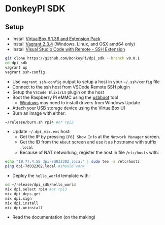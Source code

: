 # DonkeyPI SDK

## Setup

- Install [VirtualBox 6.1.36 and Extension Pack](https://download.virtualbox.org/virtualbox/6.1.36/)
- Install [Vagrant 2.3.4](https://releases.hashicorp.com/vagrant/2.3.4/) (Windows, Linux, and OSX amd64 only)
- Install [Visual Studio Code with Remote - SSH Extension](https://code.visualstudio.com/docs/remote/ssh)
```bash
git clone https://github.com/DonkeyPi/dpi_sdk --branch v0.0.1
cd dpi_sdk
vagrant up
vagrant ssh-config
```
- Use `vagrant ssh-config` output to setup a host in your `~/.ssh/config` file
- Connect to the ssh host from VSCode Remote SSH plugin
- Setup the `VSCode ElixirLS` plugin on the host
- Boot the Raspberry Pi eMMC using the [usbboot](https://github.com/raspberrypi/usbboot) tool
    - [Windows](https://github.com/raspberrypi/usbboot/raw/master/win32/rpiboot_setup.exe) may need to install drivers from Windows Update
- Attach your USB storage device using the VirtualBox UI
- Burn an image with either:
```bash
~/release/burn.sh rpi4 #or rpi3
```
- Update `~/.dpi_mix.exs` host:
    - Get the IP by pressing `[F6] Show Info` at the `Network Manager` screen.
    - Get the ID from the `About` screen and use it as hostname with suffix `.local`
    - Because of NAT networking, register the host in file `/etc/hosts` with:
```bash
echo "10.77.4.55 dpi-7d032302.local" | sudo tee -a /etc/hosts
ping dpi-7d032302.local #should work
```
- Deploy the `hello_world` template with:
```bash
cd ~/release/dpi_sdk/hello_world
mix dpi.select rpi4 #or rpi3
mix dpi deps.get
mix dpi.sign
mix dpi.install
mix dpi.uninstall
```
- Read the documentation (on the making)
